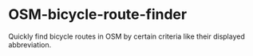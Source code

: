 # OSM-bicycle-route-finder
Quickly find bicycle routes in OSM by certain criteria like their displayed abbreviation.
